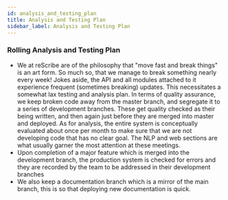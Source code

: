 ```yaml
---
id: analysis_and_testing_plan
title: Analysis and Testing Plan
sidebar_label: Analysis and Testing Plan
---
```


### Rolling Analysis and Testing Plan
- We at reScribe are of the philosophy that "move fast and break things" is an art form. So much so, that we manage to break something nearly every week! Jokes aside, the API and all modules attached to it experience frequent (sometimes breaking) updates. This necessitates a somewhat lax testing and analysis plan. In terms of quality assurance, we keep broken code away from the master branch, and segregate it to a series of development branches. These get quality checked as their being written, and then again just before they are merged into master and deployed. As for analysis, the entire system is conceptually evaluated about once per month to make sure that we are not developing code that has no clear goal. The NLP and web sections are what usually garner the most attention at these meetings. 
- Upon completion of a major feature which is merged into the development branch, the production system is checked for errors and they are recorded by the team to be addressed in their development branches
- We also keep a documentation branch which is a mirror of the main branch, this is so that deploying new documentation is quick.